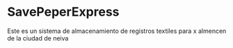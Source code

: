 # SavePeperExpress
Este es un sistema de  almacenamiento de registros textiles para  x almencen de la ciudad de neiva 
